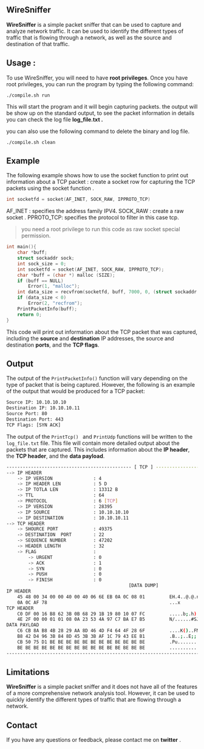 ## WireSniffer

**WireSniffer** is a simple packet sniffer that can be used to capture and analyze network traffic. It can be used to identify the different types of traffic that is flowing through a network, as well as the source and destination of that traffic.

## Usage :

To use WireSniffer, you will need to have **root privileges**. Once you have root privileges, you can run the program by typing the following command:

```
./compile.sh run
```
This will start the program and it will begin capturing packets. the output will be show up on the standard output, to see the packet information in details you can check the log file **log_file.txt .**

you can also use the following command to delete the binary and log file.
```
./compile.sh clean
``` 
## Example

The following example shows how to use the socket function to print out information about a TCP packet :
create a socket row for capturing the TCP packets using the socket function .
```c
int socketfd = socket(AF_INET, SOCK_RAW, IPPROTO_TCP)
```
AF_INET : specifies the address family IPV4.
SOCK_RAW : create a raw socket .
PPROTO_TCP: specifies the protocol to filter in this case tcp.

> you need a root privilege to run this code as raw socket special permission.

```c
int main(){
	char *buff;
	struct sockaddr sock;
	int sock_size = 0;
	int socketfd = socket(AF_INET, SOCK_RAW, IPPROTO_TCP);
	char *buff = (char *) malloc (SIZE);
	if (buff == NULL)
		Error(1, "malloc");
	int data_size = recvfrom(socketfd, buff, 7000, 0, (struct sockaddr *)&sock, (socklen_t *)&soc_size);
	if (data_size < 0) 
		Error(2, "recfrom");
	PrintPacketInfo(buff);
	return 0;
}
```
This code will print out information about the TCP packet that was captured, including the **source** and **destination** IP addresses, the source and destination **ports**, and the **TCP flags**.

## Output

The output of the `PrintPacketInfo()` function will vary depending on the type of packet that is being captured. However, the following is an example of the output that would be produced for a TCP packet:

```sh
Source IP: 10.10.10.10
Destination IP: 10.10.10.11
Source Port: 80
Destination Port: 443
TCP Flags: [SYN ACK]

```
The output of the `PrintTcp() ` and `PrintUdp` functions will be written to the `log_file.txt` file. This file will contain more detailed output about the packets that are captured. This includes information about the **IP header**, the **TCP header**, and the **data payload**.
```sh
---------------------------------------------- [ TCP ] ------------------------------------------
--> IP HEADER
	-> IP VERSION               : 4
	-> IP HEADER LEN            : 5 D
	-> IP TOTLA LEN             : 13312 B
	-> TTL                      : 64
	-> PROTOCOL                 : 6 [TCP]
	-> IP VERSION               : 28395
	-> IP SOURCE                : 10.10.10.10
	-> IP DESTINATION           : 10.10.10.11
--> TCP HEADER
	-> SHOURCE PORT             : 49375
	-> DESTINATION  PORT        : 22
	-> SEQUENCE NUMBER          : 47202
	-> HEADER LENGTH            : 32
	-> FLAG                     :
	    -> URGENT               : 0
	    -> ACK                  : 1
	    -> SYN                  : 0
	    -> PUSH                 : 0
	    -> FINISH               : 0
                                             [DATA DUMP]
IP HEADER
    45 48 00 34 00 00 40 00 40 06 6E EB 0A 0C 08 01         EH.4..@.@.n.....
    0A 0C AF 78                                             ...x
TCP HEADER
    C0 DF 00 16 B8 62 3B 0B 68 29 1B 19 80 10 07 FC         .....b;.h)..�...
    4E 2F 00 00 01 01 08 0A 23 53 4A 97 C7 BA E7 B5         N/......#SJ.....
DATA PAYLOAD
    C6 CB 8A B8 4B 28 29 AA 8D 46 4D F4 64 4F 28 6F         ....K()..FM.dO(o
    B8 42 D4 96 3B 84 8D 45 3B 3B AF 1C 79 43 EE B1         .B..;..E;;..yC..
    CB 50 75 D1 BE BE BE BE BE BE BE BE BE BE BE BE         .Pu.............
    BE BE BE BE BE BE BE BE BE BE BE BE BE BE BE BE         ................
-------------------------------------------------------------------------------------------------
```

## Limitations

**WireSniffer** is a simple packet sniffer and it does not have all of the features of a more comprehensive network analysis tool. However, it can be used to quickly identify the different types of traffic that are flowing through a network.

## Contact

If you have any questions or feedback, please contact me on **twitter** .
